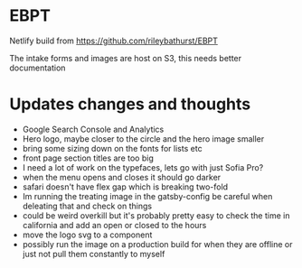 # EBPT

Netlify build from
https://github.com/rileybathurst/EBPT

The intake forms and images are host on S3, this needs better documentation



# Updates changes and thoughts

- Google Search Console and Analytics
- Hero logo, maybe closer to the circle and the hero image smaller
- bring some sizing down on the fonts for lists etc
- front page section titles are too big
- I need a lot of work on the typefaces, lets go with just Sofia Pro?
- when the menu opens and closes it should go darker
- safari doesn't have flex gap which is breaking two-fold
- Im running the treating image in the gatsby-config be careful when deleating that and check on things
- could be weird overkill but it's probably pretty easy to check the time in california and add an open or closed to the hours
- move the logo svg to a component
- possibly run the image on a production build for when they are offline or just not pull them constantly to myself

